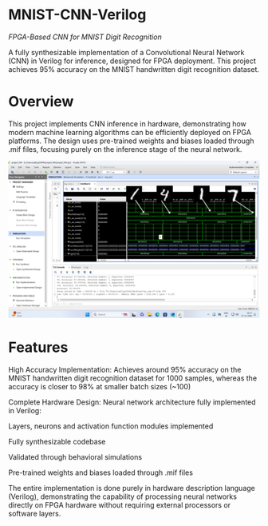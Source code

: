 # MNIST-CNN-Verilog

*FPGA-Based CNN for MNIST Digit Recognition*

A fully synthesizable implementation of a Convolutional Neural Network (CNN) in Verilog for inference, designed for FPGA deployment. This project achieves 95% accuracy on the MNIST handwritten digit recognition dataset.

# Overview

This project implements CNN inference in hardware, demonstrating how modern machine learning algorithms can be efficiently deployed on FPGA platforms. The design uses pre-trained weights and biases loaded through .mif files, focusing purely on the inference stage of the neural network.


![Image Title](https://github.com/adityakak27/MNIST-CNN-Verilog/blob/main/Web_Photo_Editor.jpg)



# Features

High Accuracy Implementation: Achieves around 95% accuracy on the MNIST handwritten digit recognition dataset for 1000 samples, whereas the accuracy is closer to 98% at smaller batch sizes (~100)

Complete Hardware Design: Neural network architecture fully implemented in Verilog:

Layers, neurons and activation function modules implemented 

Fully synthesizable codebase

Validated through behavioral simulations

Pre-trained weights and biases loaded through .mif files


The entire implementation is done purely in hardware description language (Verilog), demonstrating the capability of processing neural networks directly on FPGA hardware without requiring external processors or software layers.
